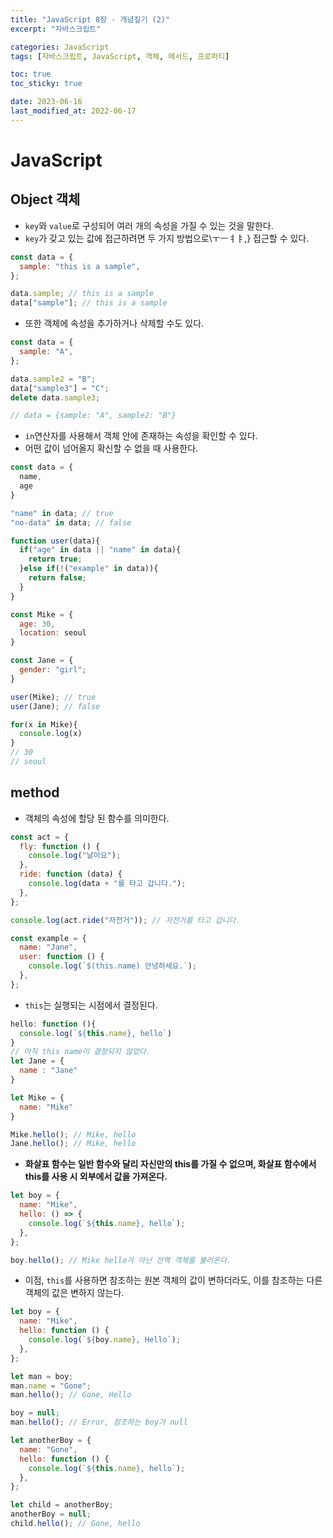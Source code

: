 ```yaml
---
title: "JavaScript 8장 - 개념짚기 (2)"
excerpt: "자바스크립트"

categories: JavaScript
tags: [자바스크립트, JavaScript, 객체, 메서드, 프로퍼티]

toc: true
toc_sticky: true

date: 2023-06-16
last_modified_at: 2022-06-17
---
```


# JavaScript

## Object 객체

- `key`와 `value`로 구성되어 여러 개의 속성을 가질 수 있는 것을 말한다.
- `key`가 갖고 있는 값에 접근하려면 두 가지 방법으로\ㅜㅡㅕㅑ,} 접근할 수 있다.

```js
const data = {
  sample: "this is a sample",
};

data.sample; // this is a sample
data["sample"]; // this is a sample
```

- 또한 객체에 속성을 추가하거나 삭제할 수도 있다.

```js
const data = {
  sample: "A",
};

data.sample2 = "B";
data["sample3"] = "C";
delete data.sample3;

// data = {sample: "A", sample2: "B"}
```

- `in`연산자를 사용해서 객체 안에 존재하는 속성을 확인할 수 있다.
- 어떤 값이 넘어올지 확신할 수 없을 때 사용한다.

```js
const data = {
  name,
  age
}

"name" in data; // true
"no-data" in data; // false

function user(data){
  if("age" in data || "name" in data){
    return true;
  }else if(!("example" in data)){
    return false;
  }
}

const Mike = {
  age: 30,
  location: seoul
}

const Jane = {
  gender: "girl";
}

user(Mike); // true
user(Jane); // false

for(x in Mike){
  console.log(x)
}
// 30
// seoul
```

## method

- 객체의 속성에 할당 된 함수를 의미한다.

```js
const act = {
  fly: function () {
    console.log("날아요");
  },
  ride: function (data) {
    console.log(data + "를 타고 갑니다.");
  },
};

console.log(act.ride("자전거")); // 자전거를 타고 갑니다.

const example = {
  name: "Jane",
  user: function () {
    console.log(`$(this.name) 안녕하세요.`);
  },
};
```

- `this`는 실행되는 시점에서 결정된다.

```js
hello: function (){
  console.log(`${this.name}, hello`)
}
// 아직 this name이 결정되지 않았다.
let Jane = {
  name : "Jane"
}

let Mike = {
  name: "Mike"
}

Mike.hello(); // Mike, hello
Jane.hello(); // Mike, hello
```

- **화살표 함수는 일반 함수와 달리 자신만의 this를 가질 수 없으며, 화살표 함수에서 this를 사용 시 외부에서 값을 가져온다.**

```js
let boy = {
  name: "Mike",
  hello: () => {
    console.log(`${this.name}, hello`);
  },
};

boy.hello(); // Mike hello가 아닌 전역 객체를 불러온다.
```

- 이점, `this`를 사용하면 참조하는 원본 객체의 값이 변하더라도, 이를 참조하는 다른 객체의 값은 변하지 않는다.

```js
let boy = {
  name: "Mike",
  hello: function () {
    console.log(`${boy.name}, Hello`);
  },
};

let man = boy;
man.name = "Gone";
man.hello(); // Gone, Hello

boy = null;
man.hello(); // Error, 참조하는 boy가 null

let anotherBoy = {
  name: "Gone",
  hello: function () {
    console.log(`${this.name}, hello`);
  },
};

let child = anotherBoy;
anotherBoy = null;
child.hello(); // Gone, hello
```
